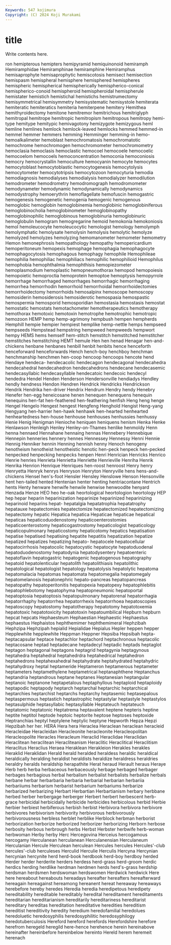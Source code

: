 ```yaml
---
Keywords: 547 kojimura
Copyright: (C) 2024 Koji Murakami
---
```


# title

Write contents here.



ron
hemipterous hemipters hemipyramid hemiquinonoid hemiramph Hemiramphidae Hemiramphinae hemiramphine Hemiramphus hemisaprophyte
hemisaprophytic hemiscotosis hemisect hemisection hemispasm hemispheral hemisphere hemisphered hemispheres hemispheric
hemispherical hemispherically hemispherico-conical hemispherico-conoid hemispheroid hemispheroidal hemispherule hemistater hemistich hemistichal
hemistichs hemistrumectomy hemisymmetrical hemisymmetry hemisystematic hemisystole hemiterata hemiteratic hemiteratics hemiteria
hemiterpene hemitery Hemithea hemithyroidectomy hemitone hemitremor hemitrichous hemitriglyph hemitropal hemitrope
hemitropic hemitropism hemitropous hemitropy hemi-type hemitype hemitypic hemivagotony hemizygote hemizygous
heml hemline hemlines hemlock hemlock-leaved hemlocks hemmed hemmed-in hemmel hemmer
hemmers hemming Hemminger hemming-in hemo- hemoalkalimeter hemoblast hemochromatosis hemochromatotic hemochrome
hemochromogen hemochromometer hemochromometry hemoclasia hemoclasis hemoclastic hemocoel hemocoele hemocoelic hemocoelom
hemocoels hemoconcentration hemoconia hemoconiosis hemocry hemocrystallin hemoculture hemocyanin hemocyte hemocytes
hemocytoblast hemocytoblastic hemocytogenesis hemocytolysis hemocytometer hemocytotripsis hemocytozoon hemocyturia hemodia hemodiagnosis
hemodialyses hemodialysis hemodialyzer hemodilution hemodrometer hemodrometry hemodromograph hemodromometer hemodynameter hemodynamic
hemodynamically hemodynamics hemodystrophy hemoerythrin hemoflagellate hemofuscin hemogastric hemogenesis hemogenetic hemogenia
hemogenic hemogenous hemoglobic hemoglobin hemoglobinemia hemoglobinic hemoglobiniferous hemoglobinocholia hemoglobinometer hemoglobinopathy
hemoglobinophilic hemoglobinous hemoglobinuria hemoglobinuric hemoglobulin hemogram hemogregarine hemoid hemokonia hemokoniosis
hemol hemoleucocyte hemoleucocytic hemologist hemology hemolymph hemolymphatic hemolysate hemolysin hemolysis
hemolytic hemolyze hemolyzed hemolyzes hemolyzing hemomanometer hemometer hemometry Hemon hemonephrosis
hemopathology hemopathy hemopericardium hemoperitoneum hemopexis hemophage hemophagia hemophagocyte hemophagocytosis hemophagous
hemophagy hemophile Hemophileae hemophilia hemophiliac hemophiliacs hemophilic hemophilioid Hemophilus hemophobia
hemophthalmia hemophthisis hemopiezometer hemoplasmodium hemoplastic hemopneumothorax hemopod hemopoiesis hemopoietic hemoproctia
hemoprotein hemoptoe hemoptysis hemopyrrole hemorrhage hemorrhaged hemorrhages hemorrhagic hemorrhaging hemorrhea
hemorrhodin hemorrhoid hemorrhoidal hemorrhoidectomies hemorrhoidectomy hemorrhoids hemosalpinx hemoscope hemoscopy hemosiderin
hemosiderosis hemosiderotic hemospasia hemospastic hemospermia hemosporid hemosporidian hemostasia hemostasis hemostat
hemostatic hemostats hemotachometer hemotherapeutics hemotherapy hemothorax hemotoxic hemotoxin hemotrophe hemotrophic
hemotropic hemozoon HEMP hemp hemp-agrimony hempbush hempen hempherds Hemphill hempie
hempier hempiest hemplike hemp-nettle hemps hempseed hempseeds Hempstead hempstring hempweed
hempweeds hempwort hempy HEMS hems hemself hem-stitch hemstitch hemstitched hemstitcher
hemstitches hemstitching HEMT hemule Hen hen henad Henagar hen-and-chickens henbane
henbanes henbill henbit henbits hence henceforth henceforward henceforwards Hench hench-boy
henchboy henchman henchmanship henchmen hen-coop hencoop hencoops hencote hend Hendaye
hendeca- hendecacolic hendecagon hendecagonal hendecahedra hendecahedral hendecahedron hendecahedrons hendecane hendecasemic
hendecasyllabic hendecasyllable hendecatoic hendecoic hendecyl hendedra Hendel Henden Henderson Hendersonville
hendiadys Hendley hendly hendness Hendon Hendren Hendrick Hendricks Hendrickson Hendrik
Hendrika hen-driver Hendrix Hendrum Hendry hendy Henebry Henefer hen-egg heneicosane
henen henequen henequens henequin henequins hen-fat hen-feathered hen-feathering henfish Heng
heng henge Hengel Hengelo Hengest hengest Hengfeng Henghold Hengist Heng-yang
Hengyang hen-harrier hen-hawk henhawk hen-hearted henhearted henheartedness hen-house henhouse henhouses
henhussies henhussy Henie Henig Henigman Henioche heniquen heniquens henism Henka
Henke Henlawson Henleigh Henley Henley-on-Thames henlike henmoldy Henn henna hennaed
Hennahane hennaing hennas Hennebery Hennebique Hennepin henneries hennery hennes Hennessey
Hennessy Henni Hennie Hennig Henniker hennin Henning hennish henny Henoch
henogeny henotheism henotheist henotheistic henotic hen-peck henpeck hen-pecked henpecked henpecking
henpecks henpen Henri Henrician Henricks Henrico Henrie henries Henrieta Henrietta
Henriette Henrieville Henriha Henrik Henrika Henrion Henrique Henriques hen-roost henroost
Henry henry Henryetta Henryk henrys Henryson Henryton Henryville hens hens-and-chickens
Hensel hen's-foot Hensler Hensley Henslowe Henson Hensonville hent hen-tailed hented
Hentenian henter henting hentriacontane Hentrich hents Henty henware henwife henwile
henwise henwoodite henyard Henzada Henze HEO heo he-oak heortological heortologion
heortology HEP hep hepar heparin heparinization heparinize heparinized heparinizing heparinoid
heparins hepat- hepatalgia hepatatrophia hepatatrophy hepatauxe hepatectomies hepatectomize hepatectomized hepatectomizing
hepatectomy hepatic Hepatica hepatica Hepaticae hepaticae hepatical hepaticas hepaticoduodenostomy hepaticoenterostomies
hepaticoenterostomy hepaticogastrostomy hepaticologist hepaticology hepaticopulmonary hepaticostomy hepaticotomy hepatics hepatisation hepatise
hepatised hepatising hepatite hepatitis hepatization hepatize hepatized hepatizes hepatizing hepato-
hepatocele hepatocellular hepatocirrhosis hepatocolic hepatocystic hepatocyte hepatoduodenal hepatoduodenostomy hepatodynia hepatodysentery
hepatoenteric hepatoflavin hepatogastric hepatogenic hepatogenous hepatography hepatoid hepatolenticular hepatolith hepatolithiasis
hepatolithic hepatological hepatologist hepatology hepatolysis hepatolytic hepatoma hepatomalacia hepatomas hepatomata
hepatomegalia hepatomegaly hepatomelanosis hepatonephric hepato-pancreas hepatopancreas hepatopathy hepatoperitonitis hepatopexia hepatopexy
hepatophlebitis hepatophlebotomy hepatophyma hepatopneumonic hepatoportal hepatoptosia hepatoptosis hepatopulmonary hepatorenal hepatorrhagia
hepatorrhaphy hepatorrhea hepatorrhexis hepatorrhoea hepatoscopies hepatoscopy hepatostomy hepatotherapy hepatotomy hepatotoxemia
hepatotoxic hepatotoxicity hepatotoxin hepatoumbilical Hepburn hepburn hepcat hepcats Hephaesteum Hephaestian
Hephaestic Hephaestus hephaestus Hephaistos hephthemimer hephthemimeral Hephzibah Hephzipa Hephzipah hepialid
Hepialidae Hepialus Hepler heppen hepper Hepplewhite hepplewhite Heppman Heppner Hepsiba
Hepsibah hepta- heptacapsular heptace heptachlor heptachord heptachronous heptacolic heptacosane heptad
heptadecane heptadecyl heptadic heptads heptaglot heptagon heptagonal heptagons heptagrid heptagynia
heptagynous heptahedra heptahedral heptahedrdra heptahedrical heptahedron heptahedrons heptahexahedral heptahydrate heptahydrated
heptahydric heptahydroxy heptal heptameride Heptameron heptamerous heptameter heptameters heptamethylene heptametrical
heptanaphthene Heptanchus heptandria heptandrous heptane heptanes Heptanesian heptangular heptanoic heptanone
heptapetalous heptaphyllous heptaploid heptaploidy heptapodic heptapody heptarch heptarchal heptarchic heptarchical
heptarchies heptarchist heptarchs heptarchy heptasemic heptasepalous heptaspermous heptastich heptastrophic heptastylar
heptastyle heptastylos heptasulphide heptasyllabic heptasyllable Heptateuch heptateuch heptatomic heptatonic Heptatrema
heptavalent heptene hepteris heptine heptite heptitol heptode heptoic heptorite heptose
heptoses heptoxide Heptranchias heptyl heptylene heptylic heptyne Hepworth Hepza Hepzi
Hepzibah her her. HERA Hera hera Heraclea Heraclean heraclean heracleid
Heracleidae Heracleidan Heracleonite heracleonite Heracleopolitan Heracleopolite Heracles Heracleum Heraclid Heraclidae
Heraclidan Heraclitean heraclitean Heracliteanism Heraclitic Heraclitical Heraclitism Heraclitus Heraclius Heraea
Heraklean Herakleion Herakles herakles Heraklid Heraklidan Herald herald heralded heraldess
heraldic heraldical heraldically heralding heraldist heraldists heraldize heraldress heraldries heraldry
heralds heraldship herapathite Herat heraud Herault heraus Heraye Herb herb
herba herbaceous herbaceously herbage herbaged herbager herbages herbagious herbal herbalism
herbalist herbalists herbalize herbals herbane herbar herbarbaria herbaria herbarial herbarian
herbariia herbariiums herbarism herbarist herbarium herbariums herbarize herbarized herbarizing Herbart
Herbartian Herbartianism herbary herbbane herbed herber herbergage herberger Herbert herbert
herbescent herb-grace herbicidal herbicidally herbicide herbicides herbicolous herbid Herbie herbier
herbiest herbiferous herbish herbist Herbivora herbivora herbivore herbivores herbivorism herbivority
herbivorous herbivorously herbivorousness herbless herblet herblike Herblock herbman herborist herborization
herborize herborized herborizer herborizing Herborn herbose herbosity herbous herbrough herbs
Herbst Herbster herbwife herb-woman herbwoman Herby herby Herc Hercegovina Herceius
hercogamous hercogamy Herculanean herculanean Herculanensian Herculaneum Herculanian Hercule Herculean herculean
Hercules hercules Hercules'-club hercules'-club herculeses Herculid Herculie Herculis Hercyna Hercynian
hercynian hercynite herd herd-book herdbook herd-boy herdboy herded Herder herder
herderite herders herdess herd-grass herd-groom herdic herdics herding herdlike herdman
herdmen herds herd's-grass herdship herdsman herdsmen herdswoman herdswomen Herdwick herdwick
Here here hereabout hereabouts hereadays hereafter hereafters hereafterward hereagain hereagainst
hereamong hereanent hereat hereaway hereaways herebefore hereby heredes Heredia heredia
heredipetous heredipety hereditability hereditable hereditably heredital hereditament hereditaments hereditarian hereditarianism
hereditarily hereditariness hereditarist hereditary hereditas hereditation hereditative heredities hereditism hereditist
hereditivity heredity heredium heredofamilial heredolues heredoluetic heredosyphilis heredosyphilitic heredosyphilogy heredotuberculosis
Hereford hereford herefords Herefordshire herefore herefrom heregeld heregild here-hence herehence
herein hereinabove hereinafter hereinbefore hereinbelow hereinto Hereld herem heremeit herenach
